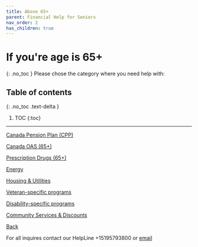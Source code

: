 ```yaml
---
title: Above 65+
parent: Financial Help for Seniors
nav_order: 2
has_children: true
---
```


# If you're age is 65+ 
{: .no_toc }
Please chose the category where you need help with:

## Table of contents
{: .no_toc .text-delta }

1. TOC
{:toc}

---
[Canada Pension Plan (CPP)](./CPPa65.html)

[Canada OAS (65+)](./COASa65.html)

[Prescription Drugs (65+)](./pdrugsa65.html)

[Energy](./energy.html)

[Housing & Utilities](./housing.html)

[Veteran-specific programs](./veteran.html)

[Disability-specific programs](./disability.html)

[Community Services & Discounts](./commservice.html)


[Back](./index.html)

For all inquires contact our HelpLine +15195793800 or [email](mailto:info@waterlooregion.org)
